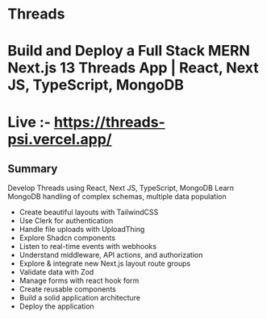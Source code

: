 # Threads
# Build and Deploy a Full Stack MERN Next.js 13 Threads App | React, Next JS, TypeScript, MongoDB   
# Live :- https://threads-psi.vercel.app/
## Summary
Develop Threads using React, Next JS, TypeScript, MongoDB
Learn MongoDB handling of complex schemas, multiple data population
- Create beautiful layouts with TailwindCSS
- Use Clerk for authentication
- Handle file uploads with UploadThing
- Explore Shadcn components
- Listen to real-time events with webhooks
- Understand middleware, API actions, and authorization
- Explore & integrate new Next.js layout route groups
- Validate data with Zod
- Manage forms with react hook form
- Create reusable components
- Build a solid application architecture
- Deploy the application

